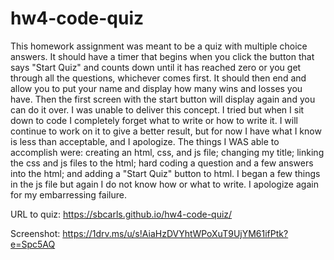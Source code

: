 # hw4-code-quiz

This homework assignment was meant to be a quiz with multiple choice answers. It should have a timer that begins when you click the button that says "Start Quiz" and counts down until it has reached zero or you get through all the questions, whichever comes first. It should then end and allow you to put your name and display how many wins and losses you have. Then the first screen with the start button will display again and you can do it over. I was unable to deliver this concept. I tried but when I sit down to code I completely forget what to write or how to write it. I will continue to work on it to give a better result, but for now I have what I know is less than acceptable, and I apologize. The things I WAS able to accomplish were: creating an html, css, and js file; changing my title; linking the css and js files to the html; hard coding a question and a few answers into the html; and adding a "Start Quiz" button to html. I began a few things in the js file but again I do not know how or what to write. I apologize again for my embarressing failure. 

URL to quiz:
https://sbcarls.github.io/hw4-code-quiz/

Screenshot:
https://1drv.ms/u/s!AiaHzDVYhtWPoXuT9UjYM61ifPtk?e=Spc5AQ
